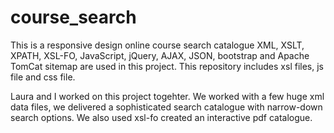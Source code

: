 # course_search
This is a responsive design online course search catalogue
XML, XSLT, XPATH, XSL-FO, JavaScript, jQuery, AJAX, JSON, bootstrap and Apache TomCat sitemap are used in this project. 
This repository includes xsl files, js file and css file. 

Laura and I worked on this project togehter. We worked with a few huge xml data files, we delivered a sophisticated search catalogue with narrow-down search options. We also used xsl-fo created an interactive pdf catalogue.

